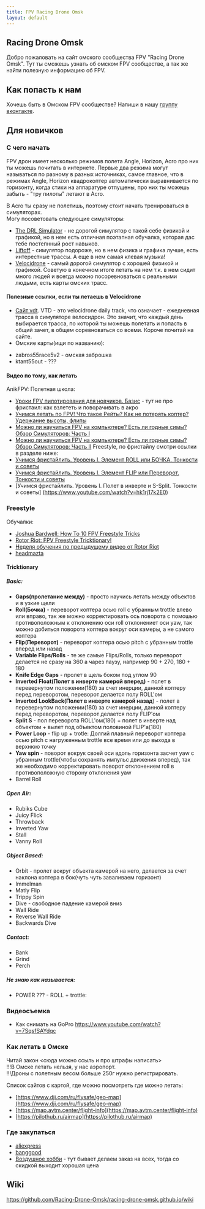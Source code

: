 ```yaml
---
title: FPV Racing Drone Omsk
layout: default
---
```


## Racing Drone Omsk
Добро пожаловать на сайт омского сообщества FPV "Racing Drone Omsk".
Тут ты сможешь узнать об омском FPV сообществе, а так же найти полезную информацию об FPV.

## Как попасть к нам
Хочешь быть в Омском FPV сообществе? Напиши в нашу [группу вконтакте](https://vk.com/fpvracingomsk).

## Для новичков

### С чего начать

FPV дрон имеет несколько режимов полета Angle, Horizon, Acro про них ты можешь почитать в интернете. Первые два режима могут называться по разному в разных источниках, самое главное, что в режимах Angle, Horizon квадрокоптер автоматически выравнивается по горизонту, когда стики на аппаратуре отпущены, про них ты можешь забыть - "тру пилоты" летают в Acro.

В Acro ты сразу не полетишь, поэтому стоит начать тренироваться в симуляторах.  
Могу посоветовать следующие симуляторы:
- [The DRL Simulator](https://store.steampowered.com/app/641780/The_Drone_Racing_League_Simulator) - не дорогой симулятор с такой себе физикой и графикой, но в нем есть отличная поэтапная обучалка, которая дас тебе постепнный рост навыков.  
- [Liftoff](https://store.steampowered.com/app/410340/Liftoff_FPV_Drone_Racing/) - симулятор подороже, но в нем физика и графика лучше, есть интерестные трассы. А еще в нем самая клевая музыка! 
- [Velocidrone](https://velocidrone.com/shop) - самый дорогой симулятор с хорошей физикой и графикой. Советую в конечном итоге летать на нем т.к. в нем сидит много людей и всегда можно посоревноваться с реальными людьми, есть карты омских трасс.

#### Полезные ссылки, если ты летаешь в Velocidrone
- [Сайт vdt](https://vdt.the23.ru/?help). VTD - это velocidrone daily track, что означает - ежедневная трасса в симуляторе велосидрон. Это значит, что каждый день выбирается трасса, по которой ты можешь полетать и попасть в общий зачет, в общем соревноваться со всеми. Короче почитай на сайте.
- Омские карты(ищи по названию):
* zabros55race5v2 - омская заброшка
* ktant55out - ???

#### Видео по тому, как летать
AnikFPV:
Полетная школа:
- [Уроки FPV пилотирования для новчиков. Базис](https://www.youtube.com/watch?v=z90yDGDJYYo) - тут не про фристаил: как взлететь и поворачивать в акро
- [Учимся летать по FPV! Что такое Рейты? Как не потерять коптер? Удержание высоты, флипы](https://www.youtube.com/watch?v=8l_gcdyqQPw)
- [Можно ли научиться FPV на компьютере? Есть ли годные симы? Обзор Симуляторов: Часть I](https://www.youtube.com/watch?v=Ngc91qWOMgM)
- [Можно ли научиться FPV на компьютере? Есть ли годные симы? Обзор Симуляторов: Часть II](https://www.youtube.com/watch?v=6S-W28KY34c)
Freestyle, по фристайлу смотри ссылки в разделе ниже:
- [Учимся фристайлить. Уровень I. Элемент ROLL или БОЧКА. Тонкости и советы](https://www.youtube.com/watch?v=PPULpE2ydsY)
- [Учимся фристайлить. Уровень I. Элемент FLIP или Переворот. Тонкости и советы](https://www.youtube.com/watch?v=8n5ufN0Dtrg)
- [Учимся фристайлить. Уровень I. Полет в инверте и S-Split. Тонкости и советы] (https://www.youtube.com/watch?v=hk1rj17k2E0)

### Freestyle

Обучалки:
- [Joshua Bardwell: How To 10 FPV Freestyle Tricks](https://youtu.be/0EqJ9C8KuTQ)
- [Rotor Riot: FPV Freestyle Tricktionary!](https://youtu.be/n6RX8iI6gcQ)
- [Неделя обучения по предыдущему видео от Rotor Riot](https://www.youtube.com/watch?v=GlCgarOgtiY)
- [headmazta](https://www.youtube.com/c/headmazta)

#### Tricktionary
##### Basic: 
- **Gaps(пролетание между)** - просто научись летать между объектов и в узкие щели
- **Roll(Бочка)** - переворот коптера осью roll с убранным trottle влево или вправо, так же можно корректировать ось поворота с помошью противоположным к отклонению оси roll отклонениет оси yaw, так можно добиться поворота коптера вокруг оси камеры, а не самого коптера
- **Flip(Переворот)** - переворот коптера осью pitch с убранным trottle вперед или назад
- **Variable Flips/Rolls** - те же самые Flips/Rolls, только переворот делается не сразу на 360 а чарез паузу, например 90 + 270, 180 + 180
- **Knife Edge Gaps** - пролет в щель боком под углом 90
- **Inverted Float(Полет в инверте камерой вперед)** - полет в перевернутом положении(180) за счет инерции, данной коптеру перед переворотом, переворот делается полу ROLL'ом
- **Inverted LookBack(Полет в инверте камерой назад**) - полет в перевернутом положении(180) за счет инерции, данной коптеру перед переворотом, переворот делается полу FLIP'ом
- **Split S** - пол переворота ROLL'ом(180) + полет в инверте над объектом + вылет под объектом половиной FLIP'а(180)
- **Power Loop** - flip up + trotle: Долгий плавный переворот коптера осью pitch с нагруженным trottle все время или до выхода в верхнюю точку
- **Yaw spin** - поворот вокрук своей оси вдоль горизонта засчет yaw с убранным trottle(чтобы сохранять импульс движения вперед), так же необходимо корректировать поворот отклонением roll в противоположную сторону отклонения yaw
- Barrel Roll

##### Open Air:
- Rubiks Cube
- Juicy Flick
- Throwback
- Inverted Yaw
- Stall
- Vanny Roll

##### Object Based:
- Orbit - пролет вокруг объекта камерой на него, делается за счет наклона коптера в бок(чуть чуть заваливаем горизонт)
- Immelman
- Matly Flip
- Trippy Spin
- Dive - свободное падение камерой вниз
- Wall Ride
- Reverse Wall Ride
- Backwards Dive

##### Contact:
- Bank
- Grind
- Perch

##### Не знаю как называется:
- POWER ??? - ROLL + trottle:

### Видеосъемка
- Как снимать на GoPro https://www.youtube.com/watch?v=7SqsfSAYdqc

### Как летать в Омске
Читай закон <сюда можно ссыль и про штрафы написать>    
!!!В Омске летать нельзя, у нас аэропорт.  
!!!Дроны с полетным весом больше 250г нужно регистрировать.  

Список сайтов с картой, где можно посмотреть где можно летать:
- [https://www.dji.com/ru/flysafe/geo-map](https://www.dji.com/ru/flysafe/geo-map)
- [https://map.avtm.center/flight-info](https://map.avtm.center/flight-info)
- [https://pilothub.ru/airmap](https://pilothub.ru/airmap)

### Где закупаться
- [aliexpress](https://aliexpress.ru/)
- [banggood](https://www.banggood.com/)
- [Воздушное хобби](https://air-hobby.ru/) - тут бывает делаем заказ на всех, тогда со скидкой выходит хорошая цена

## Wiki
https://github.com/Racing-Drone-Omsk/racing-drone-omsk.github.io/wiki
